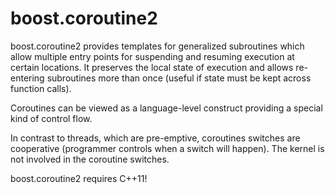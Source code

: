 boost.coroutine2
===============

boost.coroutine2 provides templates for generalized subroutines which allow multiple entry points for
suspending and resuming execution at certain locations. It preserves the local state of execution and 
allows re-entering subroutines more than once (useful if state must be kept across function calls).

Coroutines can be viewed as a language-level construct providing a special kind of control flow.

In contrast to threads, which are pre-emptive, coroutines switches are cooperative (programmer controls 
when a switch will happen). The kernel is not involved in the coroutine switches.

boost.coroutine2 requires C++11!
